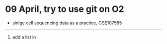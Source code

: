 # 09 April, try to use git on O2
- sinlge cell sequencing data as a practice, GSE107585
---

1. add a list in
